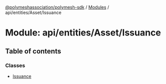 [@polymeshassociation/polymesh-sdk](../README.md) / [Modules](../modules.md) / api/entities/Asset/Issuance

# Module: api/entities/Asset/Issuance

## Table of contents

### Classes

- [Issuance](../classes/api_entities_Asset_Issuance.Issuance.md)
